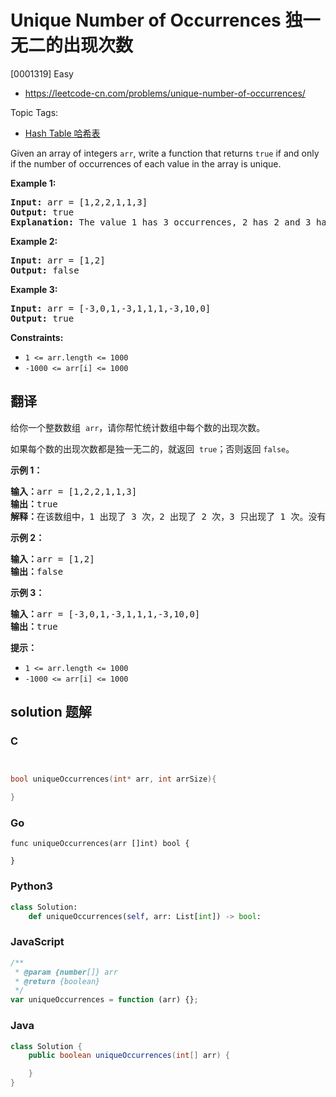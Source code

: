 # Unique Number of Occurrences 独一无二的出现次数

[0001319] Easy

- https://leetcode-cn.com/problems/unique-number-of-occurrences/

Topic Tags:

- [Hash Table 哈希表](https://leetcode-cn.com/tag/hash-table/)

Given an array of integers `arr`, write a function that returns `true` if and only if the number of occurrences of each value in the array is unique.

**Example 1:**

<pre><strong>Input:</strong> arr = [1,2,2,1,1,3]
<strong>Output:</strong> true
<strong>Explanation:</strong>&nbsp;The value 1 has 3 occurrences, 2 has 2 and 3 has 1. No two values have the same number of occurrences.</pre>

**Example 2:**

<pre><strong>Input:</strong> arr = [1,2]
<strong>Output:</strong> false
</pre>

**Example 3:**

<pre><strong>Input:</strong> arr = [-3,0,1,-3,1,1,1,-3,10,0]
<strong>Output:</strong> true
</pre>

**Constraints:**

- `1 <= arr.length <= 1000`
- `-1000 <= arr[i] <= 1000`

## 翻译

给你一个整数数组  `arr`，请你帮忙统计数组中每个数的出现次数。

如果每个数的出现次数都是独一无二的，就返回  `true`；否则返回 `false`。

**示例 1：**

<pre><strong>输入：</strong>arr = [1,2,2,1,1,3]
<strong>输出：</strong>true
<strong>解释：</strong>在该数组中，1 出现了 3 次，2 出现了 2 次，3 只出现了 1 次。没有两个数的出现次数相同。</pre>

**示例 2：**

<pre><strong>输入：</strong>arr = [1,2]
<strong>输出：</strong>false
</pre>

**示例 3：**

<pre><strong>输入：</strong>arr = [-3,0,1,-3,1,1,1,-3,10,0]
<strong>输出：</strong>true
</pre>

**提示：**

- `1 <= arr.length <= 1000`
- `-1000 <= arr[i] <= 1000`

## solution 题解

### C

```c


bool uniqueOccurrences(int* arr, int arrSize){

}


```

### Go

```golang
func uniqueOccurrences(arr []int) bool {

}
```

### Python3

```python
class Solution:
    def uniqueOccurrences(self, arr: List[int]) -> bool:

```

### JavaScript

```javascript
/**
 * @param {number[]} arr
 * @return {boolean}
 */
var uniqueOccurrences = function (arr) {};
```

### Java

```java
class Solution {
    public boolean uniqueOccurrences(int[] arr) {

    }
}
```
